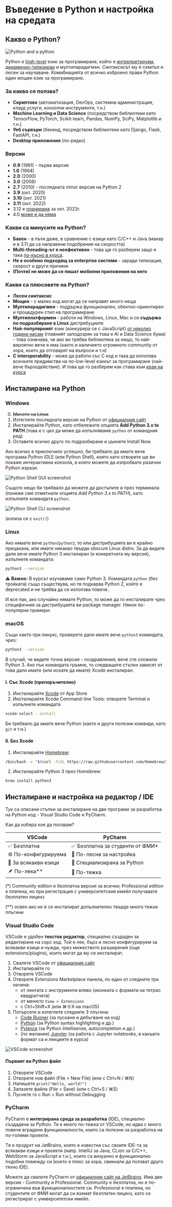 # Въведение в Python и настройка на средата

## Какво е Python?

![Python and a python](assets/pythons.png)

Python е [high-level](https://www.geeksforgeeks.org/difference-between-high-level-and-low-level-languages/) език за програмиране, който е [интерпретируем](https://www.geeksforgeeks.org/difference-between-compiler-and-interpreter/), [динамично-типизиран](https://www.educative.io/answers/what-is-dynamic-typing#) и мултипарадигмен. Синтаксисът му е семпъл и лесен за научаване. Комибнацията от всичко изброено прави Python един мощен език за програмиране.

### За какво се ползва?

* **Скриптове** (автоматизация, DevOps, системна администрация, клауд услуги, конзолни инструменти, т.н.)
* **Machine Learning и Data Science** (посредством библиотеки като TensorFlow, PyTorch, Scikit-learn, Pandas, NumPy, SciPy, Matplotlib и т.н.)
* **Уеб сървъри** (бекенд, посредством библиотеки като Django, Flask, FastAPI, т.н.)
* **Desktop приложения** (по-рядко)

### Версии

* **0.9** (1991) - първа версия
* **1.0** (1994)
* **2.0** (2000)
* **3.0** (2008)
* **2.7** (2010) - последната minor версия на Python 2
* **3.9** (окт. 2020)
* **3.10** (окт. 2021)
* **3.11** (окт. 2022)
* 3.12 е [планирана](https://peps.python.org/pep-0693/) за окт. 2023г.
* 4.0 [може и да няма](https://builtin.com/software-engineering-perspectives/python-4)

### Какви са минусите на Python?

* **Бавен** - в пъти даже, в сравнение с езици като C/C++ и Java (макар и в 3.11 да са направени подобрения на скоростта)
* **Multi-threading-ът е неефективен** - това ще го разберем защо е така  [по-късно в курса](../09%20-%20Multithreading/).
* **Не е особено подходящ за enterprise системи** - заради типизация, скорост и други причини
* **(Почти) не може да се пишат мобилни приложения на него**

### Какви са плюсовете на Python?

* **Лесен синтаксис**
* **Мощен** - с малко код могат да се направят много неща
* **Мултипарадигмен** - поддържа функционален, обектно-ориентирен и процедурен стил на програмиране
* **Мултиплатформен** - работи на Windows, Linux, Mac и се **съдържа по подразбиране в Linux** дистрибуциите
* **Най-популярният** език (конкурира се с JavaScript) [от няколко години насам](https://youtu.be/qQXXI5QFUfw?si=rN7-FmBV5FWPi_zL&t=392) (главният заподозрян за това е AI и Data Science бума) - това означава, че ако ви трябва библиотека за нещо, то най-вероятно вече я има (както и наличието огромното community от хора, които да отговарят на въпроси и т.н)
* **C interoperability** - може да работи със С код и така да използва всичките предимства на по-low-level езикът за програмиране (най-вече бързодействие). И това ще го разберем как става към [края на курса](../16%20-%20Using%20C%20code%20in%20Python/)

## Инсталиране на Python

### Windows

0. ~~Минете на Linux~~
1. Изтеглете последната версия на Python от [официалния сайт](https://www.python.org/downloads/windows/)
2. Инсталирайте Python, като отбележите опцията **Add Python 3.x to PATH** (това е с цел да може да изпълняваме `python` от командния ред)
3. Оставете всичко друго по подразбиране и цъкнете Install Now.

Ако всичко е приключило успешно, би трябвало да имате вече програма Python IDLE (или Python Shell), която като отворите ще ви покаже интерактивна конзола, в която можете да изпробвате разични Python изрази:

![Python Shell GUI screenshot](assets/idle.png)

Същото нещо би трябвало да можете да достъпите и през терминала (понеже сме отметнали опцията *Add Python 3.x to PATH*), като изпълните командата `python`:

![Python Shell CLI screenshot](assets/pythoncmd.png)

(излиза се с `exit()`)

### Linux

Ако нямате вече `python`/`python3`, то или дистрибуцията ви е крайно прецакана, или имате някакво твърде obscure Linux distro. За да видите дали вече имате Python 3 инсталиран (и конкретната му версия), изпълнете командата:

```bash
python3 --version
```

⚠️ **Важно:** В курсът изучаваме само Python 3. Командата `python` (без тройката) също съществува, но тя подкарва Python 2, който е deprecated и не трябва да се използва повече.

И все пак, ако случайно нямате Python, то може да го инсталирате чрез специфичния за дистрибуцията ви package manager. Някои по-популярни примери:

### macOS

Също както при линукс, проверете дали имате вече `python3` командата, чрез:
    
```bash 
python3 --version
```

В случай, че видите точна версия - поздравления, вече сте сложили Python 3. Ако пък командата гръмне, то следващите стъпки зависят от това дали имате (или искате да имате) Xcode инсталиран:

#### I. Със Xcode (препоръчително)

1. Инсталирайте [Xcode](https://apps.apple.com/us/app/xcode/id497799835?mt=12) от App Store
2. Инсталирайте Xcode Command-line Tools: отворете Terminal и изпълнете командата
```bash
xcode-select --install
```

Би трябвало да имате вече Python (както и други полезни команди, като `git` и т.н.)

#### II. Без Xcode

1. Инсталирайте [Homebrew](https://brew.sh/):
```bash
/bin/bash -c "$(curl -fsSL https://raw.githubusercontent.com/Homebrew/install/HEAD/install.sh)"
```
2. Инсталирайте Python 3 през Homebrew:
```bash
brew install python3
```

## Инсталиране и настройка на редактор / IDE

Тук са описани стъпки за инсталиране на две програми за разработка на Python код - Visual Studio Code и PyCharm. 

Как да избера кое да ползвам?

| VSCode | PyCharm |
| ------ | ------- |
| ✅ Безплатна | ✅ Безплатна за студенти от ФМИ*  |
| ⚙️ По-конфигурируема | 🚀 По-лесна за настройка |
| 🐙 За всякакви езици | 🐍 Специализирана за Python |
| 🪶 По-лека** | 🐳  По-тежка |


(*) Community edition е безплатна версия за всички; Professional edition е платена, но при регистрация с университетския имейл получавате безплатен лиценз

(**) освен ако не ѝ се инсталират допълнително твърде много тежки плъгини

### Visual Studio Code

VSCode е удобен **текстов редактор**, специално създаден за редактиране на сорс код. Той е лек, бърз и лесно конфигурируем за всякакви езици и нужди, чрез мнжеството разширения (още extensions/plugins), които могат да му се инсталират.

1. Свалете VSCode от [официалния сайт](https://code.visualstudio.com/download)
2. Инсталирайте го
3. Отворете VSCode
4. Oтворете Extensions Marketplace панела, по един от следните три начина:
    * от лентата с инструменти вляво (иконката с формата на тетрис квадратчета)
    * от менюто `View > Extensions`
    * с Ctrl+Shift+X (или ⌘⇧X на macOS)
5. Потърсете и изтеглете следните 3 плъгина:
    * [Code Runner](https://marketplace.visualstudio.com/items?itemName=formulahendry.code-runner) (за пускане и дебъгване на код)
    * [Python](https://marketplace.visualstudio.com/items?itemName=ms-python.python) (за Python syntax highlighting и др.)
    * [Pylance](https://marketplace.visualstudio.com/items?itemName=ms-python.vscode-pylance) (за Python intellisense, autocompletion и др.)
    * (по желание) [Jupyter](https://marketplace.visualstudio.com/items?itemName=ms-toolsai.jupyter) (за работа с Jupyter notebooks, в какъвто формат са и лекциите в курса)

![VSCode screenshot](assets/vscode.png)

#### Първият ви Python файл

1. Отворете VSCode
2. Отворете нов файл (File > New File) (или с Ctrl+N / ⌘N)
3. Напишете `print("Hello, world!")`
4. Запазете файла (File > Save) (или с Ctrl+S / ⌘S)
5. Пуснете го с Run > Run without Debugging

### PyCharm

PyCharm е **интегрирана среда за разработка** (IDE), специално създадена за Python. Тя е много по-тежка от VSCode, но идва с много повече вградени функционалности, които са полезни за разработка на по-големи проекти.

Tя е продукт на JetBrains, която е известна със своите IDE-та за всякакви езици и проекти (напр. IntelliJ за Java, CLion за C/C++, WebStorm за JavaScript и т.н.), които са визуално и функционално подобни помежду си (което е плюс за хора, свикнали да ползват друго тяхно IDE).

Можете да свалите PyCharm от [официалния сайт на JetBrains](https://www.jetbrains.com/pycharm/download/). Има две версии - Community и Professional. Community е безплатна, но е по-ограничена във функционалностите си. Professional е платена, но студентите от ФМИ могат да си вземат безплатен лиценз, като се регистрират с университетски имейл.